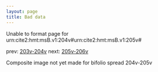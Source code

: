 ```yaml
---
layout: page
title: Bad data
---
```


Unable to format page for urn:cite2:hmt:msB.v1:204v#urn:cite2:hmt:msB.v1:205v#

prev: [203v-204v](../203v-204v/) next: [205v-206v](../205v-206v/)

Composite image not yet made for bifolio spread 204v-205v

